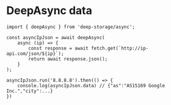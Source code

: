 # DeepAsync data

    import { deepAsync } from 'deep-storage/async';

    const asyncIpJson = await deepAsync(
        async (ip) => {
            const response = await fetch.get(`http://ip-api.com/json/${ip}`);
            return await response.json();
        }
    );

    asyncIpJson.run('8.8.8.8').then(() => {
        console.log(asyncIpJson.data) // {"as":"AS15169 Google Inc.","city":...}
    })




